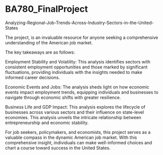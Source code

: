 # BA780_FinalProject
Analyzing-Regional-Job-Trends-Across-Industry-Sectors-in-the-United-States

The project, is an invaluable resource for anyone seeking a comprehensive understanding of the American job market.

The key takeaways are as follows:

Employment Stability and Volatility: This analysis identifies sectors with consistent employment opportunities and those marked by significant fluctuations, providing individuals with the insights needed to make informed career decisions.

Economic Events and Jobs: The analysis sheds light on how economic events impact employment trends, equipping individuals and businesses to navigate through economic shifts with greater resilience.

Business Life and GDP Impact: This analysis explores the lifecycle of businesses across various sectors and their influence on state-level economies. This analysis unveils the intricate relationship between entrepreneurship and economic stability.

For job seekers, policymakers, and economists, this project serves as a valuable compass in the dynamic American job market. With this comprehensive insight, individuals can make well-informed choices and chart a course toward success in the United States.

